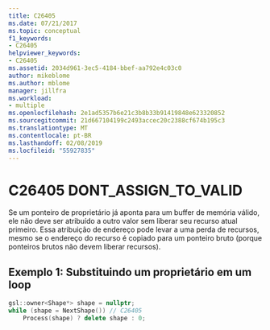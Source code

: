 ```yaml
---
title: C26405
ms.date: 07/21/2017
ms.topic: conceptual
f1_keywords:
- C26405
helpviewer_keywords:
- C26405
ms.assetid: 2034d961-3ec5-4184-bbef-aa792e4c03c0
author: mikeblome
ms.author: mblome
manager: jillfra
ms.workload:
- multiple
ms.openlocfilehash: 2e1ad5357b6e21c3b8b33b91419848e623320852
ms.sourcegitcommit: 21d667104199c2493accec20c2388cf674b195c3
ms.translationtype: MT
ms.contentlocale: pt-BR
ms.lasthandoff: 02/08/2019
ms.locfileid: "55927835"
---
```

# <a name="c26405--dontassigntovalid"></a>C26405  DONT_ASSIGN_TO_VALID
Se um ponteiro de proprietário já aponta para um buffer de memória válido, ele não deve ser atribuído a outro valor sem liberar seu recurso atual primeiro. Essa atribuição de endereço pode levar a uma perda de recursos, mesmo se o endereço do recurso é copiado para um ponteiro bruto (porque ponteiros brutos não devem liberar recursos).

## <a name="example-1-overwriting-an-owner-in-a-loop"></a>Exemplo 1: Substituindo um proprietário em um loop
```cpp
gsl::owner<Shape*> shape = nullptr;
while (shape = NextShape()) // C26405
    Process(shape) ? delete shape : 0;
```
